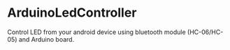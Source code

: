 # ArduinoLedController
Control LED from your android device using bluetooth module (HC-06/HC-05) and Arduino board.
